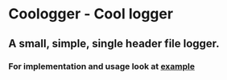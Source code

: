 # Coologger - Cool logger
## A small, simple, single header file logger.

### For implementation and usage look at [example](./example.cpp)
